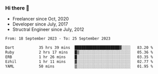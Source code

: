 ### Hi there 👋

- Freelancer since Oct, 2020
- Developer since July, 2017
- Structral Engineer since July, 2012

<!--START_SECTION:waka-->

```txt
From: 18 September 2023 - To: 25 September 2023

Dart           35 hrs 39 mins  ████████████████████▓░░░░   83.20 %
Ruby           2 hrs 17 mins   █▒░░░░░░░░░░░░░░░░░░░░░░░   05.36 %
ERB            1 hr 26 mins    █░░░░░░░░░░░░░░░░░░░░░░░░   03.35 %
Ezhil          1 hr 11 mins    ▓░░░░░░░░░░░░░░░░░░░░░░░░   02.77 %
YAML           50 mins         ▒░░░░░░░░░░░░░░░░░░░░░░░░   01.95 %
```

<!--END_SECTION:waka-->
